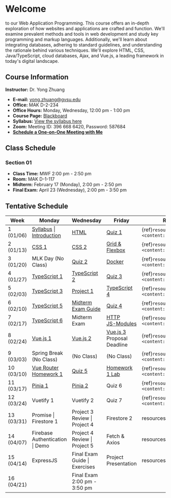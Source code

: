 # Welcome

to our Web Application Programming. This course offers an in-depth exploration of how websites and applications are crafted and function. We'll examine prevalent methods and tools in web development and study key programming and markup languages. Additionally, we'll learn about integrating databases, adhering to standard guidelines, and understanding the rationale behind various techniques. We'll explore HTML, CSS, Java/TypeScript, cloud databases, Ajax, and Vue.js, a leading framework in today's digital landscape.

## Course Information

**Instructor:** Dr. Yong Zhuang

- <i class="fa fa-envelope"></i> **E-mail:** [yong.zhuang@gvsu.edu](mailto:yong.zhuang@gvsu.edu)
- <i class="fa fa-building"></i> **Office:** MAK D-2-234
- <i class="fa fa-building"></i> **Office Hours:** Monday, Wednesday, 12:00 pm - 1:00 pm
- <i class="fa fa-book"></i> **Course Page:** [Blackboard](https://lms.gvsu.edu/)
- <i class="fa fa-book-reader"></i> **Syllabus:** [View the syllabus here](assets/pdf/syllabus.pdf)
- <i class="fa fa-video"></i> **Zoom:** Meeting ID: 396 668 6420, Password: 587684
- <i class="fa fa-calendar"></i> [**Schedule a One-on-One Meeting with Me**](https://outlook.office.com/bookwithme/user/8e0ad8c680e644aab3c32cd9c13b690b@gvsu.edu/meetingtype/9w4hDtDIaEmhON9SMd9_4Q2?anonymous&ep=mLinkFromTile)

## Class Schedule

### Section 01

- **Class Time:** MWF 2:00 pm - 2:50 pm
- **Room:** MAK D-1-117
- **Midterm:** February 17 (Monday), 2:00 pm - 2:50 pm
- **Final Exam:** April 23 (Wednesday), 2:00 pm - 3:50 pm

## Tentative Schedule

| Week | Monday | Wednesday | Friday | Reading |
| --- | --- | --- | --- | --- |
| 1 (01/06) | [Syllabus](assets/pdf/Syllabus-Intro.pdf) \| [Introduction](assets/pdf/Introduction.pdf) | [HTML](assets/pdf/HTML.pdf) | [Quiz 1](quizzes/1.md) | {ref}`resources <content:references:w1>` |
| 2 (01/13) | [CSS 1](assets/pdf/CSS-I.pdf) | [CSS 2](assets/pdf/CSS-II.pdf) | [Grid & Flexbox](assets/pdf/CSS-Grid-Flexbox.pdf) | {ref}`resources <content:references:w2>` |
| 3 (01/20) | MLK Day (No Class) | [Quiz 2](quizzes/2.md) | [Docker](assets/pdf/Docker.pdf) | {ref}`resources <content:references:w3>` |
| 4 (01/27) | [TypeScript 1](assets/pdf/TypeScript-I.pdf) | [TypeScript 2](assets/pdf/TypeScript-II.pdf) | [Quiz 3](quizzes/3.md) | {ref}`resources <content:references:w4>` |
| 5 (02/03) | [TypeScript 3](assets/pdf/TypeScript-III.pdf) | [Project 1](projects/1.md) | [TypeScript 4](assets/pdf/TypeScript-IV.pdf) | {ref}`resources <content:references:w5>` |
| 6 (02/10) | [TypeScript 5](assets/pdf/TypeScript-V.pdf) | [Midterm Exam Guide](exams/midterm-guide.md) | [Quiz 4](quizzes/4.md) | {ref}`resources <content:references:w6>` |
| 7 (02/17) | [TypeScript 6](assets/pdf/TypeScript-VI.pdf) | Midterm Exam | [HTTP](assets/pdf/HTTP.pdf) </br> [JS-Modules](assets/pdf/JS-Modules.pdf) | {ref}`resources <content:references:w7>` |
| 8 (02/24) | [Vue.js 1](assets/pdf/VueJS-3.x-I.pdf) | [Vue.js 2](assets/pdf/VueJS%203.x-II.pdf) | [Vue.js 3](assets/pdf/VueJS-3.x-III.pdf) </br> Proposal Deadline | {ref}`resources <content:references:w8>` |
| 9 (03/03) | Spring Break (No Class) | (No Class) | (No Class) | {ref}`resources <content:references:w9>` |
| 10 (03/10) | [Vue Router](assets/pdf/Vue-Router4.x.pdf)</br>[Homework 1](projects/cdm.md) | [Quiz 5](quizzes/5.md) | [Homework 1 Lab](https://stackblitz.com/github/GVSU-CIS371/CustomDrinkMaker?file=README.md) | {ref}`resources <content:references:w10>` |
| 11 (03/17) | [Pinia 1](assets/pdf/Pinia.pdf) | [Pinia 2](assets/pdf/Pinia-II.pdf) | Quiz 6 | {ref}`resources <content:references:w11>` |
| 12 (03/24) | Vuetify 1 | Vuetify 2 | Quiz 7 | {ref}`resources <content:references:w12>` |
| 13 (03/31) | Promise \| Firestore 1 | Project 3 Review \| Project 4 | Firestore 2 | resources |
| 14 (04/07) | Firebase Authentication \| Demo | Project 4 Review \| Project 5 | Fetch & Axios | resources |
| 15 (04/14) | ExpressJS | Final Exam Guide \| Exercises | Project Presentation | resources |
| 16 (04/21) |  | Final Exam 2:00 pm - 3:50 pm |  |  |
